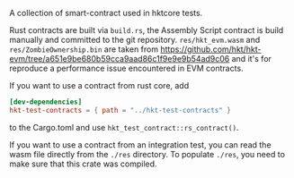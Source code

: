 A collection of smart-contract used in hktcore tests.

Rust contracts are built via `build.rs`, the Assembly Script contract
is build manually and committed to the git repository.
`res/hkt_evm.wasm` and `res/ZombieOwnership.bin` are taken from
<https://github.com/hkt/hkt-evm/tree/a651e9be680b59cca9aad86c1f9e9e9b54ad9c06>
and it's for reproduce a performance issue encountered in EVM
contracts.

If you want to use a contract from rust core, add

```toml
[dev-dependencies]
hkt-test-contracts = { path = "../hkt-test-contracts" }
```

to the Cargo.toml and use `hkt_test_contract::rs_contract()`.

If you want to use a contract from an integration test, you can read
the wasm file directly from the `./res` directory.  To populate
`./res`, you need to make sure that this crate was compiled.
